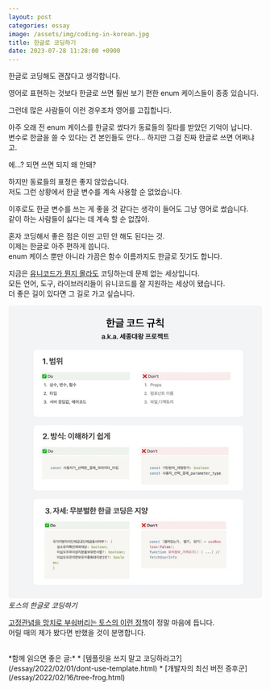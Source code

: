 ```yaml
---
layout: post
categories: essay
image: /assets/img/coding-in-korean.jpg
title: 한글로 코딩하기
date: 2023-07-28 11:28:00 +0900
---
```


한글로 코딩해도 괜찮다고 생각합니다.

영어로 표현하는 것보다 한글로 쓰면 훨씬 보기 편한 enum 케이스들이 종종 있습니다.

그런데 많은 사람들이 이런 경우조차 영어를 고집합니다.

아주 오래 전 enum 케이스를 한글로 썼다가 동료들의 질타를 받았던 기억이 납니다.  
변수로 한글을 쓸 수 있다는 건 본인들도 안다... 하지만 그걸 진짜 한글로 쓰면 어쩌냐고.

에...? 되면 쓰면 되지 왜 안돼?

하지만 동료들의 표정은 좋지 않았습니다.  
저도 그런 상황에서 한글 변수를 계속 사용할 순 없었습니다.

이후로도 한글 변수를 쓰는 게 좋을 것 같다는 생각이 들어도 그냥 영어로 썼습니다.  
같이 하는 사람들이 싫다는 데 계속 할 순 없잖아.

혼자 코딩해서 좋은 점은 이딴 고민 안 해도 된다는 것.  
이제는 한글로 아주 편하게 씁니다.  
enum 케이스 뿐만 아니라 가끔은 함수 이름까지도 한글로 짓기도 합니다.  

지금은 [유니코드가 뭔지 몰라도](/essay/2021/10/12/코딩-환경은-점점-좋아지고-나는-늙어간다.html) 코딩하는데 문제 없는 세상입니다.  
모든 언어, 도구, 라이브러리들이 유니코드를 잘 지원하는 세상이 됐습니다.  
더 좋은 길이 있다면 그 길로 가고 싶습니다.

![토스의 세종대왕 프로젝트](/assets/img/coding-in-korean.jpg)  
*토스의 한글로 코딩하기*

[고정관념을 망치로 부숴버리는 토스의 이런 정책](https://tosspayments-dev.oopy.io/chapters/frontend/posts/hangul-coding-convention)이 정말 마음에 듭니다.  
어릴 때의 제가 봤다면 반했을 것이 분명합니다.

<br>
*함께 읽으면 좋은 글:*
* [템플릿을 쓰지 말고 코딩하라고?](/essay/2022/02/01/dont-use-template.html)
* [개발자의 최신 버전 증후군](/essay/2022/02/16/tree-frog.html)